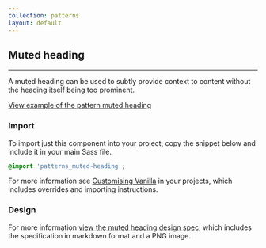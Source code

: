 ```yaml
---
collection: patterns
layout: default
---
```


## Muted heading

<hr>

A muted heading can be used to subtly provide context to content without the heading itself being too prominent.

<a href="/examples/patterns/headings/muted/" class="js-example">
View example of the pattern muted heading
</a>

### Import

To import just this component into your project, copy the snippet below and include it in your main Sass file.

```scss
@import 'patterns_muted-heading';
```

For more information see [Customising Vanilla](/customising-vanilla/) in your projects, which includes overrides and importing instructions.

### Design

For more information [view the muted heading design spec](https://github.com/ubuntudesign/vanilla-design/tree/master/Muted%20heading), which includes the specification in markdown format and a PNG image.
